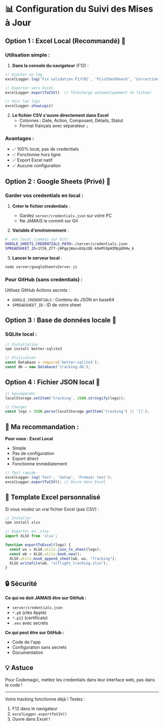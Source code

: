 # 📊 Configuration du Suivi des Mises à Jour

## Option 1 : Excel Local (Recommandé) 📑

### Utilisation simple :

1. **Dans la console du navigateur** (F12) :
```javascript
// Ajouter un log
excelLogger.log('Fix validation FI/CRI', 'PilotDashboard', 'Correction du problème de validation')

// Exporter vers Excel
excelLogger.exportToCSV()  // Télécharge automatiquement le fichier

// Voir les logs
excelLogger.showLogs()
```

2. **Le fichier CSV s'ouvre directement dans Excel**
   - Colonnes : Date, Action, Composant, Détails, Statut
   - Format français avec séparateur `;`

### Avantages :
- ✅ 100% local, pas de credentials
- ✅ Fonctionne hors ligne
- ✅ Export Excel natif
- ✅ Aucune configuration

## Option 2 : Google Sheets (Privé) 🔐

### Garder vos credentials en local :

1. **Créer le fichier credentials** :
   - Gardez `server/credentials.json` sur votre PC
   - Ne JAMAIS le commit sur Git

2. **Variable d'environnement** :
```bash
# .env.local (jamais sur Git)
GOOGLE_SHEETS_CREDENTIALS_PATH=./server/credentials.json
SPREADSHEET_ID=1Y26_Zf7-jHPgpjWasubXpzQE-k0eMl0pHIMpg8OHw_k
```

3. **Lancer le serveur local** :
```bash
node server/googleSheetsServer.js
```

### Pour GitHub (sans credentials) :

Utilisez GitHub Actions secrets :
- `GOOGLE_CREDENTIALS` : Contenu du JSON en base64
- `SPREADSHEET_ID` : ID de votre sheet

## Option 3 : Base de données locale 💾

### SQLite local :
```javascript
// Installation
npm install better-sqlite3

// Utilisation
const Database = require('better-sqlite3');
const db = new Database('tracking.db');
```

## Option 4 : Fichier JSON local 📄

```javascript
// Sauvegarder
localStorage.setItem('tracking', JSON.stringify(logs));

// Charger
const logs = JSON.parse(localStorage.getItem('tracking') || '[]');
```

## 🎯 Ma recommandation :

**Pour vous : Excel Local**
- Simple
- Pas de configuration
- Export direct
- Fonctionne immédiatement

```javascript
// Test rapide
excelLogger.log('Test', 'Setup', 'Premier test');
excelLogger.exportToCSV(); // Ouvre dans Excel
```

## 📝 Template Excel personnalisé

Si vous voulez un vrai fichier Excel (pas CSV) :

```javascript
// Installer
npm install xlsx

// Exporter en .xlsx
import XLSX from 'xlsx';

function exportToExcel(logs) {
  const ws = XLSX.utils.json_to_sheet(logs);
  const wb = XLSX.utils.book_new();
  XLSX.utils.book_append_sheet(wb, ws, "Tracking");
  XLSX.writeFile(wb, "alflight_tracking.xlsx");
}
```

## 🔒 Sécurité

**Ce qui ne doit JAMAIS être sur GitHub :**
- `server/credentials.json`
- `*.p8` (clés Apple)
- `*.p12` (certificats)
- `.env` avec secrets

**Ce qui peut être sur GitHub :**
- Code de l'app
- Configuration sans secrets
- Documentation

## 💡 Astuce

Pour Codemagic, mettez les credentials dans leur interface web, pas dans le code !

---

Votre tracking fonctionne déjà ! Testez :
1. F12 dans le navigateur
2. `excelLogger.exportToCSV()`
3. Ouvre dans Excel !